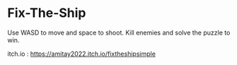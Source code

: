 # Fix-The-Ship

Use WASD to move and space to shoot. Kill enemies and solve the puzzle to win.

itch.io : https://amitay2022.itch.io/fixtheshipsimple
